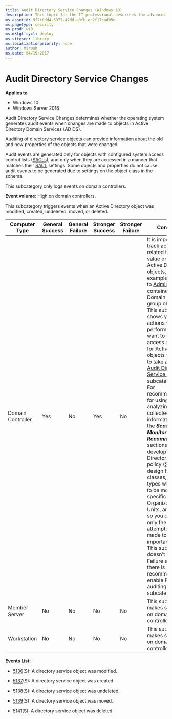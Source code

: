 ```yaml
---
title: Audit Directory Service Changes (Windows 10)
description: This topic for the IT professional describes the advanced security audit policy setting, Audit Directory Service Changes, which determines whether the operating system generates audit events when changes are made to objects in Active Directory Domain Services (ADÂ DS).
ms.assetid: 9f7c0dd4-3977-47dd-a0fb-ec2f17cad05e
ms.pagetype: security
ms.prod: w10
ms.mktglfcycl: deploy
ms.sitesec: library
ms.localizationpriority: none
author: Mir0sh
ms.date: 04/19/2017
---
```


# Audit Directory Service Changes

**Applies to**
-   Windows 10
-   Windows Server 2016


Audit Directory Service Changes determines whether the operating system generates audit events when changes are made to objects in Active Directory Domain Services (AD DS).

Auditing of directory service objects can provide information about the old and new properties of the objects that were changed.

Audit events are generated only for objects with configured system access control lists ([SACLs](https://msdn.microsoft.com/en-us/library/windows/desktop/aa374872(v=vs.85).aspx)), and only when they are accessed in a manner that matches their [SACL](https://msdn.microsoft.com/en-us/library/windows/desktop/aa374872(v=vs.85).aspx) settings. Some objects and properties do not cause audit events to be generated due to settings on the object class in the schema.

This subcategory only logs events on domain controllers.

**Event volume**: High on domain controllers.

This subcategory triggers events when an Active Directory object was modified, created, undeleted, moved, or deleted.

| Computer Type     | General Success | General Failure | Stronger Success | Stronger Failure | Comments                                                                                                                                                                                                                                                                                                                                                                                                                                                                                                                                                                                                                                                                                                                                                                                                                                                                                                                                                                                                                                                                                                                                         |
|-------------------|-----------------|-----------------|------------------|------------------|--------------------------------------------------------------------------------------------------------------------------------------------------------------------------------------------------------------------------------------------------------------------------------------------------------------------------------------------------------------------------------------------------------------------------------------------------------------------------------------------------------------------------------------------------------------------------------------------------------------------------------------------------------------------------------------------------------------------------------------------------------------------------------------------------------------------------------------------------------------------------------------------------------------------------------------------------------------------------------------------------------------------------------------------------------------------------------------------------------------------------------------------------|
| Domain Controller | Yes             | No              | Yes              | No               | It is important to track actions related to high value or critical Active Directory objects, for example, changes to [AdminSDHolder](https://technet.microsoft.com/magazine/2009.09.sdadminholder.aspx) container or Domain Admins group objects. <br>This subcategory shows you what actions were performed. If you want to track failed access attempts for Active Directory objects you need to take a look at [Audit Directory Service Access](audit-directory-service-access.md) subcategory.<br>For recommendations for using and analyzing the collected information, see the ***Security Monitoring Recommendations*** sections. Also, develop an Active Directory auditing policy ([SACL](https://msdn.microsoft.com/en-us/library/windows/desktop/aa374872(v=vs.85).aspx) design for specific classes, operation types which need to be monitored for specific Organizational Units, and so on) so you can audit only the access attempts that are made to specific important objects.<br>This subcategory doesn’t have Failure events, so there is no recommendation to enable Failure auditing for this subcategory. |
| Member Server     | No              | No              | No               | No               | This subcategory makes sense only on domain controllers.                                                                                                                                                                                                                                                                                                                                                                                                                                                                                                                                                                                                                                                                                                                                                                                                                                                                                                                                                                                                                                                                                         |
| Workstation       | No              | No              | No               | No               | This subcategory makes sense only on domain controllers.                                                                                                                                                                                                                                                                                                                                                                                                                                                                                                                                                                                                                                                                                                                                                                                                                                                                                                                                                                                                                                                                                         |

**Events List:**

-   [5136](event-5136.md)(S): A directory service object was modified.

-   [5137](event-5137.md)(S): A directory service object was created.

-   [5138](event-5138.md)(S): A directory service object was undeleted.

-   [5139](event-5139.md)(S): A directory service object was moved.

-   [5141](event-5141.md)(S): A directory service object was deleted.

